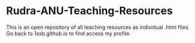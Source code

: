 # Rudra-ANU-Teaching-Resources
This is an open repository of all teaching resources as individual .html files. Go back to 1ssb.github.io to find access my profile.
